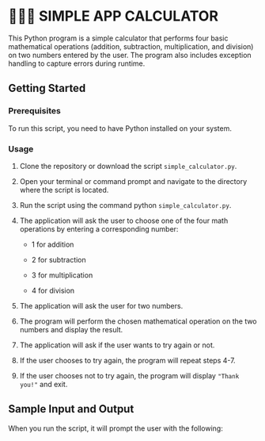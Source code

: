 # 📌📌📌 SIMPLE APP CALCULATOR 

This Python program is a simple calculator that performs four basic mathematical operations (addition, subtraction, multiplication, and division) on two numbers entered by the user. The program also includes exception handling to capture errors during runtime.

## Getting Started

### Prerequisites

To run this script, you need to have Python installed on your system.

### Usage

1. Clone the repository or download the script `simple_calculator.py`.

2. Open your terminal or command prompt and navigate to the directory where the script is located.

3. Run the script using the command python `simple_calculator.py`.

4. The application will ask the user to choose one of the four math operations by entering a corresponding number:

    - 1 for addition

    - 2 for subtraction

    - 3 for multiplication

    - 4 for division

5. The application will ask the user for two numbers.

6. The program will perform the chosen mathematical operation on the two numbers and display the result.

7. The application will ask if the user wants to try again or not.

8. If the user chooses to try again, the program will repeat steps 4-7.

9. If the user chooses not to try again, the program will display `"Thank you!"` and exit.

## Sample Input and Output

When you run the script, it will prompt the user with the following:
